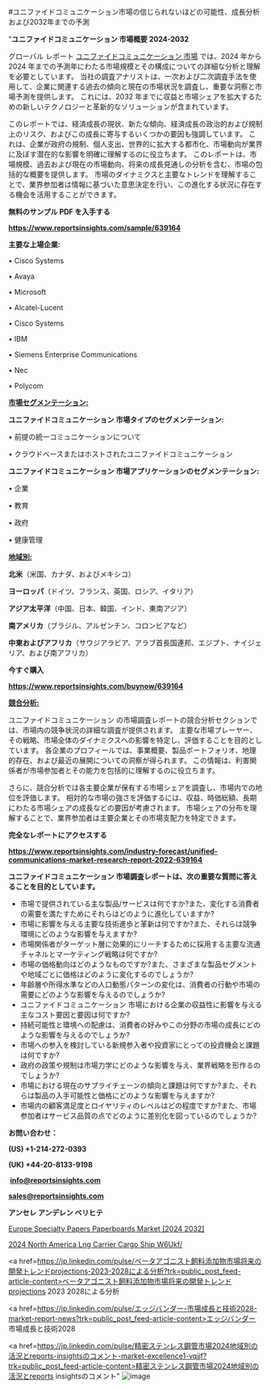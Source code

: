 #ユニファイドコミュニケーション市場の信じられないほどの可能性、成長分析および2032年までの予測

"<strong>ユニファイドコミュニケーション 市場概要 2024-2032</strong>

グローバル レポート <a href=https://www.reportsinsights.com/sample/639164>ユニファイドコミュニケーション 市場</a> では、2024 年から 2024 年までの予測年にわたる市場規模とその構成についての詳細な分析と理解を必要としています。 当社の調査アナリストは、一次および二次調査手法を使用して、企業に関連する過去の傾向と現在の市場状況を調査し、重要な洞察と市場予測を提供します。 これには、2032 年までに収益と市場シェアを拡大​​するための新しいテクノロジーと革新的なソリューションが含まれています。

このレポートでは、経済成長の現状、新たな傾向、経済成長の政治的および規制上のリスク、およびこの成長に寄与するいくつかの要因も強調しています。 これは、企業が政府の規制、個人支出、世界的に拡大する都市化、市場動向が業界に及ぼす潜在的な影響を明確に理解するのに役立ちます。 このレポートは、市場規模、過去および現在の市場動向、将来の成長見通しの分析を含む、市場の包括的な概要を提供します。 市場のダイナミクスと主要なトレンドを理解することで、業界参加者は情報に基づいた意思決定を行い、この進化する状況に存在する機会を活用することができます。

<strong><b>無料のサンプル PDF を入手する</b></strong>

<a href=https://www.reportsinsights.com/sample/639164><strong><u>https://www.reportsinsights.com/sample/639164</u></strong></a>

<strong>主要な上場企業:</strong>

• Cisco Systems

• Avaya

• Microsoft

• Alcatel-Lucent

• Cisco Systems

• IBM

• Siemens Enterprise Communications

• Nec

• Polycom

<strong><u>市場セグメンテーション</u></strong><strong><u>:</u></strong>

<strong>ユニファイドコミュニケーション 市場タイプのセグメンテーション:</strong>

• 前提の統一コミュニケーションについて

• クラウドベースまたはホストされたユニファイドコミュニケーション

<strong>ユニファイドコミュニケーション 市場アプリケーションのセグメンテーション:</strong>

• 企業

• 教育

• 政府

• 健康管理

<strong><u>地域別</u></strong><strong><u>:</u></strong>

<strong>北米</strong>（米国、カナダ、およびメキシコ）

<strong>ヨーロッパ</strong>（ドイツ、フランス、英国、ロシア、イタリア）

<strong>アジア太平洋</strong>（中国、日本、韓国、インド、東南アジア）

<strong>南アメリカ</strong>（ブラジル、アルゼンチン、コロンビアなど）

<strong>中東およびアフリカ</strong>（サウジアラビア、アラブ首長国連邦、エジプト、ナイジェリア、および南アフリカ）

<strong>今すぐ購入</strong>

<a href=https://www.reportsinsights.com/buynow/639164><strong><u>https://www.reportsinsights.com/buynow/639164</u></strong></a>

<strong><u>競合分析:</u></strong>

ユニファイドコミュニケーション の市場調査レポートの競合分析セクションでは、市場内の競争状況の詳細な調査が提供されます。 主要な市場プレーヤー、その戦略、市場全体のダイナミクスへの影響を特定し、評価することを目的としています。 各企業のプロフィールでは、事業概要、製品ポートフォリオ、地理的存在、および最近の展開についての洞察が得られます。 この情報は、利害関係者が市場参加者とその能力を包括的に理解するのに役立ちます。

さらに、競合分析では各主要企業が保有する市場シェアを調査し、市場内での地位を評価します。 相対的な市場の強さを評価するには、収益、時価総額、長期にわたる市場シェアの成長などの要因が考慮されます。 市場シェアの分布を理解することで、業界参加者は主要企業とその市場支配力を特定できます。

<strong>完全なレポートにアクセスする</strong>

<a href=https://www.reportsinsights.com/industry-forecast/unified-communications-market-research-report-2022-639164><strong><u><b>https://www.reportsinsights.com/industry-forecast/unified-communications-market-research-report-2022-639164</b></u></strong></a>

<strong><b>ユニファイドコミュニケーション 市場調査レポートは、次の重要な質問に答えることを目的としています。</b></strong>
<ul>
  <li>市場で提供されている主な製品/サービスは何ですか?また、変化する消費者の需要を満たすためにそれらはどのように進化していますか?</li>
  <li>市場に影響を与える主要な技術進歩と革新は何ですか?また、それらは競争環境にどのような影響を与えますか?</li>
  <li>市場関係者がターゲット層に効果的にリーチするために採用する主要な流通チャネルとマーケティング戦略は何ですか?</li>
  <li>市場の価格動向はどのようなものですか?また、さまざまな製品セグメントや地域ごとに価格はどのように変化するのでしょうか?</li>
  <li>年齢層や所得水準などの人口動態パターンの変化は、消費者の行動や市場の需要にどのような影響を与えるのでしょうか?</li>
  <li>ユニファイドコミュニケーション 市場における企業の収益性に影響を与える主なコスト要因と要因は何ですか?</li>
  <li>持続可能性と環境への配慮は、消費者の好みやこの分野の市場の成長にどのような影響を与えるのでしょうか?</li>
  <li>市場への参入を検討している新規参入者や投資家にとっての投資機会と課題は何ですか?</li>
  <li>政府の政策や規制は市場力学にどのような影響を与え、業界戦略を形作るのでしょうか?</li>
  <li>市場における現在のサプライチェーンの傾向と課題は何ですか?また、それらは製品の入手可能性と価格にどのような影響を与えますか?</li>
  <li>市場内の顧客満足度とロイヤリティのレベルはどの程度ですか?また、市場参加者はサービス品質の点でどのように差別化を図っているのでしょうか?</li>
</ul>
<strong>お問い合わせ：</strong>

<strong>(US) +1-214-272-0393</strong>

<strong>(UK) +44-20-8133-9198</strong>

<strong> </strong><a href=info@reportsinsights.com><strong><u>info@reportsinsights.com</u></strong></a>

<a href=sales@reportsinsights.com><strong><u>sales@reportsinsights.com</u></strong></a>

<strong>アンセレ アンデレン ベリヒテ</strong>

<a href=https://www.linkedin.com/pulse/europe-specialty-papers-paperboards-market-analysis-jrt4e/>Europe Specialty Papers Paperboards Market [2024 2032]</a>

<a href=https://www.linkedin.com/pulse/2024-north-america-lng-carrier-cargo-ship-w6ukf/>2024 North America Lng Carrier Cargo Ship W6Ukf/</a>

<a href=https://jp.linkedin.com/pulse/ベータアゴニスト飼料添加物市場将来の開発トレンドprojections-2023-2028による分析?trk=public_post_feed-article-content>ベータアゴニスト飼料添加物市場将来の開発トレンドprojections 2023 2028による分析</a>

<a href=https://jp.linkedin.com/pulse/エッジバンダー-市場成長と技術2028-market-report-news?trk=public_post_feed-article-content>エッジバンダー 市場成長と技術2028</a>

<a href=https://jp.linkedin.com/pulse/精密ステンレス鋼管市場2024地域別の活況とreports-insightsのコメント-market-excellence1-vqjjf?trk=public_post_feed-article-content>精密ステンレス鋼管市場2024地域別の活況とreports insightsのコメント</a>"
![image](https://github.com/ahaan12367/RIMarket24/assets/158471582/b31cc969-8131-4b5f-b8c3-e219724504e4)
